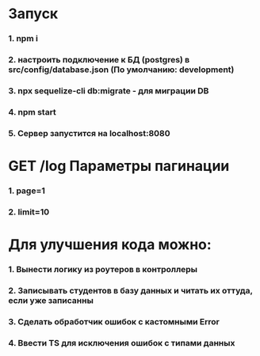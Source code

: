# Запуск

### 1. npm i

### 2. настроить подключение к БД (postgres) в src/config/database.json (По умолчанию: development)

### 3. npx sequelize-cli db:migrate - для миграции DB

### 4. npm start

### 5. Сервер запустится на localhost:8080

# GET /log Параметры пагинации

### 1. page=1

### 2. limit=10

# Для улучшения кода можно:

### 1. Вынести логику из роутеров в контроллеры

### 2. Записывать студентов в базу данных и читать их оттуда, если уже записанны

### 3. Сделать обработчик ошибок с кастомными Error

### 4. Ввести TS для исключения ошибок с типами данных
